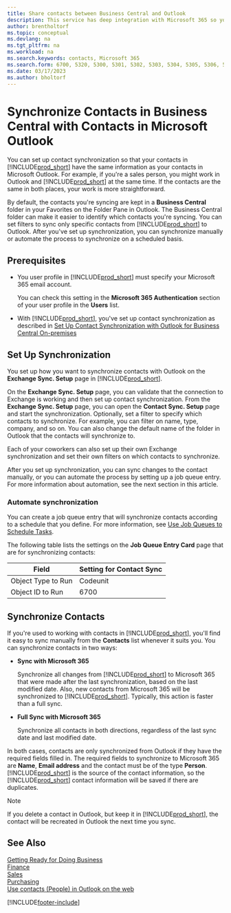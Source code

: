 ```yaml
---
title: Share contacts between Business Central and Outlook
description: This service has deep integration with Microsoft 365 so you can share contacts between Outlook and Business Central.
author: brentholtorf
ms.topic: conceptual
ms.devlang: na
ms.tgt_pltfrm: na
ms.workload: na
ms.search.keywords: contacts, Microsoft 365
ms.search.form: 6700, 5320, 5300, 5301, 5302, 5303, 5304, 5305, 5306, 5307, 5308, 5309, 5310, 5311 
ms.date: 03/17/2023
ms.author: bholtorf
---
```

# Synchronize Contacts in Business Central with Contacts in Microsoft Outlook

You can set up contact synchronization so that your contacts in [!INCLUDE[prod_short](includes/prod_short.md)] have the same information as your contacts in Microsoft Outlook. For example, if you're a sales person, you might work in Outlook and [!INCLUDE[prod_short](includes/prod_short.md)] at the same time. If the contacts are the same in both places, your work is more straightforward.  

By default, the contacts you're syncing are kept in a **Business Central** folder in your Favorites on the Folder Pane in Outlook. The Business Central folder can make it easier to identify which contacts you're syncing. You can set filters to sync only specific contacts from [!INCLUDE[prod_short](includes/prod_short.md)] to Outlook. After you've set up synchronization, you can synchronize manually or automate the process to synchronize on a scheduled basis.  

## Prerequisites

- You user profile in [!INCLUDE[prod_short](includes/prod_short.md)] must specify your Microsoft 365 email account.

  You can check this setting in the **Microsoft 365 Authentication** section of your user profile in the **Users** list.
- With [!INCLUDE[prod_short](includes/prod_short.md)], you've set up contact synchronization as described in [Set Up Contact Synchronization with Outlook for Business Central On-premises](admin-contact-sync-setup-onprem.md)

## Set Up Synchronization

You set up how you want to synchronize contacts with Outlook on the **Exchange Sync. Setup** page in [!INCLUDE[prod_short](includes/prod_short.md)]. 

On the **Exchange Sync. Setup** page, you can validate that the connection to Exchange is working and then set up contact synchronization. From the **Exchange Sync. Setup** page, you can open the **Contact Sync. Setup** page and start the synchronization. Optionally, set a filter to specify which contacts to synchronize. For example, you can filter on name, type, company, and so on. You can also change the default name of the folder in Outlook that the contacts will synchronize to.  

Each of your coworkers can also set up their own Exchange synchronization and set their own filters on which contacts to synchronize.  

After you set up synchronization, you can sync changes to the contact manually, or you can automate the process by setting up a job queue entry. For more information about automation, see the next section in this article.

### Automate synchronization

You can create a job queue entry that will synchronize contacts according to a schedule that you define. For more information, see [Use Job Queues to Schedule Tasks](admin-job-queues-schedule-tasks.md). 

The following table lists the settings on the **Job Queue Entry Card** page that are for synchronizing contacts:

|Field|Setting for Contact Sync|
|-----|-----|
|Object Type to Run|Codeunit|
|Object ID to Run|6700|

## Synchronize Contacts

If you're used to working with contacts in [!INCLUDE[prod_short](includes/prod_short.md)], you'll find it easy to sync manually from the **Contacts** list whenever it suits you. You can synchronize contacts in two ways:

* **Sync with Microsoft 365**

  Synchronize all changes from [!INCLUDE[prod_short](includes/prod_short.md)] to Microsoft 365 that were made after the last synchronization, based on the last modified date. Also, new contacts from Microsoft 365 will be synchronized to [!INCLUDE[prod_short](includes/prod_short.md)]. Typically, this action is faster than a full sync. 

* **Full Sync with Microsoft 365**

  Synchronize all contacts in both directions, regardless of the last sync date and last modified date.  

In both cases, contacts are only synchronized from Outlook if they have the required fields filled in. The required fields to synchronize to Microsoft 365 are **Name**, **Email address** and the contact must be of the type **Person**. [!INCLUDE[prod_short](includes/prod_short.md)] is the source of the contact information, so the [!INCLUDE[prod_short](includes/prod_short.md)] contact information will be saved if there are duplicates.  

> [!NOTE]
> If you delete a contact in Outlook, but keep it in [!INCLUDE[prod_short](includes/prod_short.md)], the contact will be recreated in Outlook the next time you sync. 

## See Also

[Getting Ready for Doing Business](ui-get-ready-business.md)  
[Finance](finance.md)  
[Sales](sales-manage-sales.md)  
[Purchasing](purchasing-manage-purchasing.md)  
[Use contacts (People) in Outlook on the web](https://support.office.com/article/Using-contacts-People-in-Outlook-on-the-web-1e3438c7-26b2-420c-87de-3cea9d31b5cb?appver=OWB150)  


[!INCLUDE[footer-include](includes/footer-banner.md)]